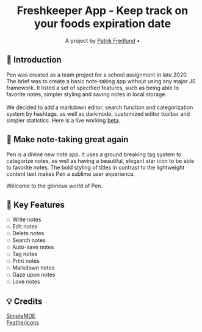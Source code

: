 <h1 align="center">  Freshkeeper App - Keep track on your foods expiration date </h1>

<p align="center"> A project by <a href="https://github.com/patrik-fredlund">Patrik Fredlund</a> •
</p>

 ## :seedling: Introduction
  
  Pen was created as a team project for a school assignment in late 2020. The brief was to create a basic note-taking app without using any major JS framework. It listed a set of specified features, such as being able to favorite notes, simpler styling and saving notes in local storage.
  <br>
  <br>
  We decided to add a markdown editor, search function and categorization system by hashtags, as well as darkmode, customized editor toolbar and simpler statistics. Here is a live working [beta](https://penapp.netlify.app/).

## :crown: Make note-taking great again

Pen is a divine new note app. 
It uses a ground breaking tag system to categorize notes, as well as having a beautiful, elegant star icon to be able to favorite notes. 
The bold styling of titles in contrast to the lightweight content text makes Pen a sublime user experience. 

Welcome to the glorious world of Pen.

## :tada: Key Features

:boom:  Write notes  
:boom:  Edit notes  
:boom:  Delete notes  
:boom:  Search notes  
:boom:  Auto-save notes  
:boom:  Tag notes  
:boom:  Print notes  
:boom:  Markdown notes  
:boom:  Gaze upon notes  
:boom:  Love notes  

## :bulb: Credits

[SimpleMDE](https://github.com/sparksuite/simplemde-markdown-editor)  
[Feathericons](https://feathericons.com)

